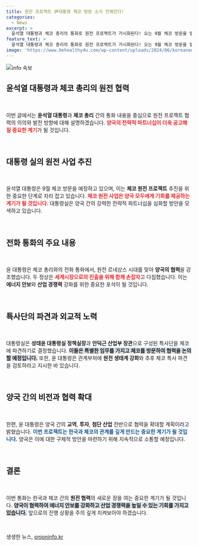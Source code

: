 ```yaml
---
title: 원전 프로젝트 尹대통령 체코 방문 소식 전해진다!
categories:
  - News
excerpt: >
  윤석열 대통령과 체코 총리의 통화로 원전 프로젝트가 가시화된다! 오는 9월 체코 방문을 앞두고, 한국 기업이 신규 원전 사업의 우선협상자로 선정되어 특별사단이 파견된다. 두 나라의 협력이 글로벌 원전 시장에 전환점을 마련할 것으로 기대된다.
feature_text: >
  윤석열 대통령과 체코 총리의 통화로 원전 프로젝트가 가시화된다! 오는 9월 체코 방문을 앞두고, 한국 기업이 신규 원전 사업의 우선협상자로 선정되어 특별사단이 파견된다. 두 나라의 협력이 글로벌 원전 시장에 전환점을 마련할 것으로 기대된다.
image: 'https://www.behealthy4u.com/wp-content/uploads/2024/06/koreanews.jpg'
---
```


<p><img src="https://www.behealthy4u.com/wp-content/uploads/2024/06/koreanews.jpg" alt="info 속보" /></p>

<h2 data-ke-size="size26">윤석열 대통령과 체코 총리의 원전 협력</h2>

<p data-ke-size="size16">&nbsp;</p>

<p>이번 글에서는 <b>윤석열 대통령</b>과 <b>체코 총리</b> 간의 통화 내용을 중심으로 원전 프로젝트 협력의 의의와 발전 방향에 대해 설명하겠습니다. <b><span style="color: #ee2323;">양국의 전략적 파트너십이 더욱 공고해질 중요한 계기</span></b>가 될 것입니다.</p>

<p data-ke-size="size16">&nbsp;</p>

<h2 data-ke-size="size26">대통령 실의 원전 사업 추진</h2>

<p data-ke-size="size16">&nbsp;</p>

<p>윤석열 대통령은 9월 체코 방문을 예정하고 있으며, 이는 <b>체코 원전 프로젝트</b> 추진을 위한 중요한 단계로 자리 잡고 있습니다. <b><span style="color: #ee2323;">체코 원전 사업은 양국 모두에게 기회를 제공하는 계기가 될 것입니다.</span></b> 대통령실은 양국 간의 강력한 전략적 파트너십을 심화할 방안을 모색하고 있습니다.</p>

<p data-ke-size="size16">&nbsp;</p>

<h2 data-ke-size="size26">전화 통화의 주요 내용</h2>

<p data-ke-size="size16">&nbsp;</p>

<p>윤 대통령은 체코 총리와의 전화 통화에서, 원전 르네상스 시대를 맞아 <b>양국의 협력</b>을 강조했습니다. 두 정상은 <b><span style="color: #ee2323;">세계시장으로의 진출을 위해 함께 손잡자</span></b>고 다짐했습니다. 이는 <b>에너지 안보</b>와 <b>산업 경쟁력</b> 강화를 위한 중요한 포석이 될 것입니다.</p>

<p data-ke-size="size16">&nbsp;</p>

<h2 data-ke-size="size26">특사단의 파견과 외교적 노력</h2>

<p data-ke-size="size16">&nbsp;</p>

<p>대통령실은 <b>성태윤 대통령실 정책실장</b>과 <b>안덕근 산업부 장관</b>으로 구성된 특사단을 체코에 파견하기로 결정했습니다. <b><span style="background-color: #21538527;">이들은 특별한 임무를 가지고 체코를 방문하여 협력을 논의할 예정입니다.</span></b> 또한, 윤 대통령은 관계부처에 <b>원전 생태계 강화</b>와 추후 체코 특사 파견을 검토하라고 지시한 바 있습니다.</p>

<p data-ke-size="size16">&nbsp;</p>

<h2 data-ke-size="size26">양국 간의 비전과 협력 확대</h2>

<p data-ke-size="size16">&nbsp;</p>

<p>한편, 윤 대통령은 양국 간의 <b>교역</b>, <b>투자</b>, <b>첨단 산업</b> 전반으로 협력을 확대할 계획이라고 밝혔습니다. <b><span style="color: #1a5490;">이번 프로젝트는 한국과 체코의 관계를 깊게 만드는 중요한 계기가 될 것입니다.</span></b> 양국은 이에 대한 구체적 방안을 마련하기 위해 지속적으로 소통할 예정입니다.</p>

<p data-ke-size="size16">&nbsp;</p>

<h2 data-ke-size="size26">결론</h2>

<p data-ke-size="size16">&nbsp;</p>

<p>이번 통화는 한국과 체코 간의 <b>원전 협력</b>의 새로운 장을 여는 중요한 계기가 될 것입니다. <b><span style="background-color: #21538527;">양국이 협력하여 에너지 안보를 강화하고 산업 경쟁력을 높일 수 있는 기회를 가지고 있습니다.</span></b> 앞으로의 진행 상황을 주의 깊게 지켜보아야 하겠습니다.</p>

<p data-ke-size="size16">&nbsp;</p>
생생한 뉴스, <a href="https://onioninfo.kr" rel="dofollow">onioninfo.kr</a>



